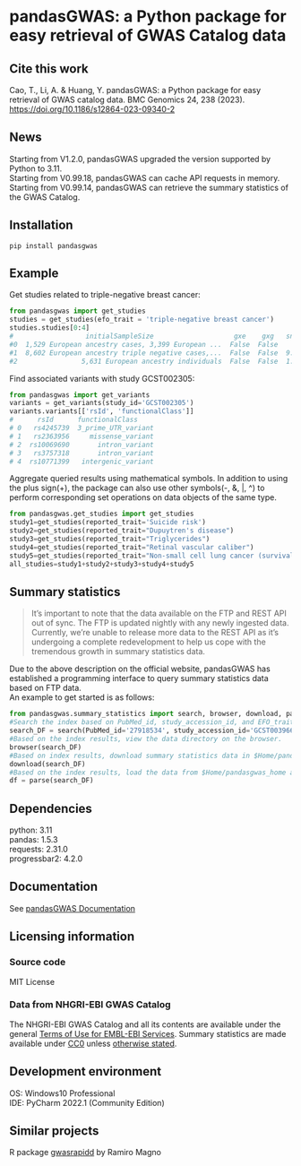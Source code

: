 # pandasGWAS: a Python package for easy retrieval of GWAS Catalog data
## Cite this work
Cao, T., Li, A. & Huang, Y. pandasGWAS: a Python package for easy retrieval of GWAS catalog data. BMC Genomics 24, 238 (2023). https://doi.org/10.1186/s12864-023-09340-2
## News
Starting from V1.2.0, pandasGWAS upgraded the version supported by Python to 3.11.    
Starting from V0.99.18, pandasGWAS can cache API requests in memory.    
Starting from V0.99.14, pandasGWAS can retrieve the summary statistics of the GWAS Catalog.
## Installation
`pip install pandasgwas`
## Example
Get studies related to triple-negative breast cancer:
```Python
from pandasgwas import get_studies
studies = get_studies(efo_trait = 'triple-negative breast cancer')
studies.studies[0:4]
#                  initialSampleSize                    gxe    gxg   snpCount  qualifier  imputed  pooled studyDesignComment  accessionId   fullPvalueSet  userRequested            platforms                                ancestries                                   genotypingTechnologies                             replicationSampleSize                                diseaseTrait.trait                 publicationInfo.pubmedId publicationInfo.publicationDate publicationInfo.publication               publicationInfo.title                publicationInfo.author.fullname publicationInfo.author.orcid
#0  1,529 European ancestry cases, 3,399 European ...  False  False        NaN    None     True     False        None           GCST002305      False          False      [{'manufacturer': 'Illumina'}]  [{'type': 'replication', 'numberOfIndividuals'...  [{'genotypingTechnology': 'Genome-wide genotyp...  2,148 European ancestry cases, 1,309 European ...  Breast cancer (estrogen-receptor negative, pro...         24325915                    2013-12-09                    Carcinogenesis      Genome-wide association study identifies 25 kn...           Purrington KS              0000-0002-5710-1692    
#1  8,602 European ancestry triple negative cases,...  False  False  9.700e+06       ~     True     False        None           GCST010100      False           True      [{'manufacturer': 'Illumina'}]  [{'type': 'initial', 'numberOfIndividuals': 11...  [{'genotypingTechnology': 'Genome-wide genotyp...                                                 NA  Breast cancer (estrogen-receptor negative, pro...         32424353                    2020-05-18                         Nat Genet      Genome-wide association study identifies 32 no...                 Zhang H                             None    
#2                5,631 European ancestry individuals  False  False  1.000e+07    None     True     False        None         GCST90029052      False          False                                  []  [{'type': 'initial', 'numberOfIndividuals': 56...  [{'genotypingTechnology': 'Genome-wide genotyp...                                                 NA  15-year breast cancer-specific survival (ER ne...         34407845                    2021-08-18                 Breast Cancer Res      Association of germline genetic variants with ...                 Morra A                             None
```
Find associated variants with study GCST002305:

```Python
from pandasgwas import get_variants
variants = get_variants(study_id='GCST002305')
variants.variants[['rsId', 'functionalClass']]
#      rsId      functionalClass   
# 0   rs4245739  3_prime_UTR_variant
# 1   rs2363956     missense_variant
# 2  rs10069690       intron_variant
# 3   rs3757318       intron_variant
# 4  rs10771399   intergenic_variant
```
Aggregate queried results using mathematical symbols. In addition to using the plus sign(+), the package can also use other symbols(-, &, |, ^) to perform corresponding set operations on data objects of the same type.
```Python
from pandasgwas.get_studies import get_studies
study1=get_studies(reported_trait='Suicide risk')
study2=get_studies(reported_trait="Dupuytren's disease")
study3=get_studies(reported_trait="Triglycerides")
study4=get_studies(reported_trait="Retinal vascular caliber")
study5=get_studies(reported_trait="Non-small cell lung cancer (survival)")
all_studies=study1+study2+study3+study4+study5
```
## Summary statistics
>It’s important to note that the data available on the FTP and REST API out of sync. The FTP is updated nightly with any newly ingested data. Currently, we’re unable to release more data to the REST API as it’s undergoing a complete redevelopment to help us cope with the tremendous growth in summary statistics data.

Due to the above description on the official website, pandasGWAS has established a programming interface to query summary statistics data based on FTP data.    
An example to get started is as follows:
```Python
from pandasgwas.summary_statistics import search, browser, download, parse
#Search the index based on PubMed_id, study_accession_id, and EFO_trait_id. The indexed results will be returned as a DataFrame.
search_DF = search(PubMed_id='27918534', study_accession_id='GCST003966')
#Based on the index results, view the data directory on the browser.
browser(search_DF)
#Based on index results, download summary statistics data in $Home/pandasgwas_home.
download(search_DF)
#Based on the index results, load the data from $Home/pandasgwas_home and convert it into a DataFrame. 
df = parse(search_DF)
```
## Dependencies
python: 3.11  
pandas: 1.5.3  
requests: 2.31.0  
progressbar2: 4.2.0
## Documentation
See [pandasGWAS Documentation](https://caotianze.github.io/pandasgwas/)
## Licensing information
### Source code
MIT License
### Data from NHGRI-EBI GWAS Catalog
The NHGRI-EBI GWAS Catalog and all its contents are available under the general [Terms of Use for EMBL-EBI Services](https://www.ebi.ac.uk/about/terms-of-use). Summary statistics are made available under [CC0](https://creativecommons.org/publicdomain/zero/1.0/) unless [otherwise stated](https://www.ebi.ac.uk/gwas/docs/faq#faq-H7).
## Development environment
OS: Windows10 Professional  
IDE: PyCharm 2022.1 (Community Edition)
## Similar projects
R package [gwasrapidd](https://github.com/ramiromagno/gwasrapidd) by Ramiro Magno